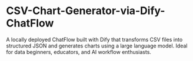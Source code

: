 # CSV-Chart-Generator-via-Dify-ChatFlow
A locally deployed ChatFlow built with Dify that transforms CSV files into structured JSON and generates charts using a large language model. Ideal for data beginners, educators, and AI workflow enthusiasts.
